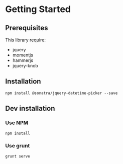Getting Started
===============

Prerequisites
-------------

This library require:

- jquery
- momentjs
- hammerjs
- jquery-knob

Installation
------------

```
npm install @sonatra/jquery-datetime-picker --save
```

Dev installation
----------------

### Use NPM

```
npm install
```

### Use grunt

```
grunt serve
```
